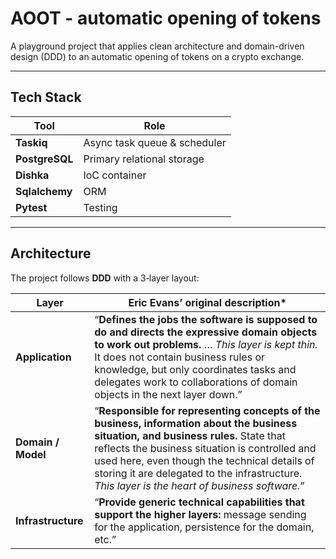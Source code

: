 # AOOT - automatic opening of tokens
A playground project that applies clean architecture and domain-driven design (DDD) to an automatic opening of tokens on a crypto exchange.

---

## Tech Stack
| Tool | Role |
|------|------|
| **Taskiq** | Async task queue & scheduler |
| **PostgreSQL** | Primary relational storage |
| **Dishka** | IoC container |
| **Sqlalchemy** | ORM | 
| **Pytest** | Testing | 

---

## Architecture

The project follows **DDD** with a 3‑layer layout:

| Layer | Eric Evans’ original description\* |
|-------|------------------------------------|
| **Application** | “**Defines the jobs the software is supposed to do and directs the expressive domain objects to work out problems.** … *This layer is kept thin.* It does not contain business rules or knowledge, but only coordinates tasks and delegates work to collaborations of domain objects in the next layer down.”  |
| **Domain / Model** | “**Responsible for representing concepts of the business, information about the business situation, and business rules.** State that reflects the business situation is controlled and used here, even though the technical details of storing it are delegated to the infrastructure. *This layer is the heart of business software.*” |
| **Infrastructure** | “**Provide generic technical capabilities that support the higher layers:** message sending for the application, persistence for the domain, etc.” |
